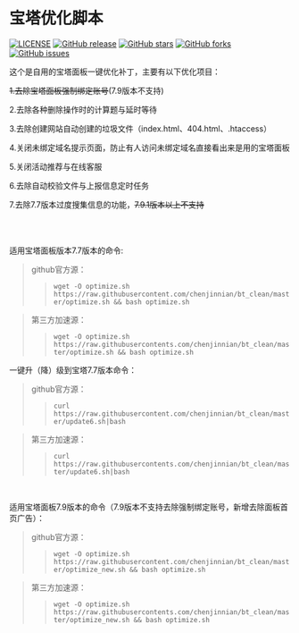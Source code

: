 # 宝塔优化脚本

[![LICENSE](https://img.shields.io/badge/license-Apache--2.0-green)](https://github.com/chenjinnian/bt_clean/blob/main/LICENSE)
[![GitHub release](https://img.shields.io/github/release/chenjinnian/bt_clean.svg)](https://github.com/chenjinnian/bt_clean/releases)
[![GitHub stars](https://img.shields.io/github/stars/chenjinnian/bt_clean)](https://github.com/chenjinnian/bt_clean/stargazers)
[![GitHub forks](https://img.shields.io/github/forks/chenjinnian/bt_clean)](https://github.com/chenjinnian/bt_clean/network/members)
[![GitHub issues](https://img.shields.io/github/issues/chenjinnian/bt_clean)](https://github.com/chenjinnian/bt_clean/issues) 



这个是自用的宝塔面板一键优化补丁，主要有以下优化项目：

~~1.去除宝塔面板强制绑定账号~~(7.9版本不支持)

2.去除各种删除操作时的计算题与延时等待

3.去除创建网站自动创建的垃圾文件（index.html、404.html、.htaccess）

4.关闭未绑定域名提示页面，防止有人访问未绑定域名直接看出来是用的宝塔面板

5.关闭活动推荐与在线客服

6.去除自动校验文件与上报信息定时任务

7.去除7.7版本过度搜集信息的功能，~~7.9.1版本以上不支持~~

<br><br>

适用宝塔面板版本7.7版本的命令:  

>github官方源：
>>```wget -O optimize.sh https://raw.githubusercontent.com/chenjinnian/bt_clean/master/optimize.sh && bash optimize.sh```

>第三方加速源：
>>```wget -O optimize.sh https://raw.githubusercontents.com/chenjinnian/bt_clean/master/optimize.sh && bash optimize.sh```

一键升（降）级到宝塔7.7版本命令：  

>github官方源：
>>```curl https://raw.githubusercontent.com/chenjinnian/bt_clean/master/update6.sh|bash```

>第三方加速源：
>>```curl https://raw.githubusercontents.com/chenjinnian/bt_clean/master/update6.sh|bash```

<br>

适用宝塔面板7.9版本的命令（7.9版本不支持去除强制绑定账号，新增去除面板首页广告）：  

>github官方源：
>>```wget -O optimize.sh https://raw.githubusercontent.com/chenjinnian/bt_clean/master/optimize_new.sh && bash optimize.sh```

>第三方加速源：
>>```wget -O optimize.sh https://raw.githubusercontents.com/chenjinnian/bt_clean/master/optimize_new.sh && bash optimize.sh```
